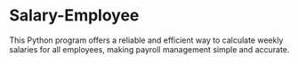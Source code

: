 # Salary-Employee
This Python program offers a reliable and efficient way to calculate weekly salaries for all employees, making payroll management simple and accurate.
